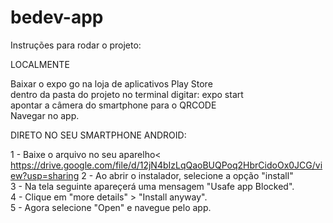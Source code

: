 # bedev-app

Instruções para rodar o projeto:

LOCALMENTE

Baixar o expo go na loja de aplicativos Play Store<br>
dentro da pasta do projeto no terminal digitar: expo start <br>
apontar a câmera do smartphone para o QRCODE<br>
Navegar no app.

DIRETO NO SEU SMARTPHONE ANDROID:

1 - Baixe o arquivo no seu aparelho<<br>
https://drive.google.com/file/d/12jN4bIzLqQaoBUQPoq2HbrCidoOx0JCG/view?usp=sharing
2 - Ao abrir o instalador, selecione a opção "install"<br>
3 - Na tela seguinte apareçerá uma mensagem "Usafe app Blocked".<br>
4 - Clique em "more details" > "Install anyway".<br>
5 - Agora selecione "Open" e navegue pelo app.<br>







